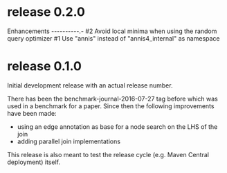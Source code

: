 release 0.2.0
=============

Enhancements
----------.-
 #2 Avoid local minima when using the random query optimizer
 #1 Use "annis" instead of "annis4_internal" as namespace


release 0.1.0
=============

Initial development release with an actual release number.

There has been the benchmark-journal-2016-07-27 tag before which was used in a benchmark for a paper.
Since then the following improvements have been made:
- using an edge annotation as base for a node search on the LHS of the join
- adding parallel join implementations

This release is also meant to test the release cycle (e.g. Maven Central deployment) itself.
